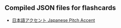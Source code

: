 ## Compiled JSON files for flashcards

- [日本語アクセント Japanese Pitch Accent](compiled-json/ja-pitch-accent.json)
